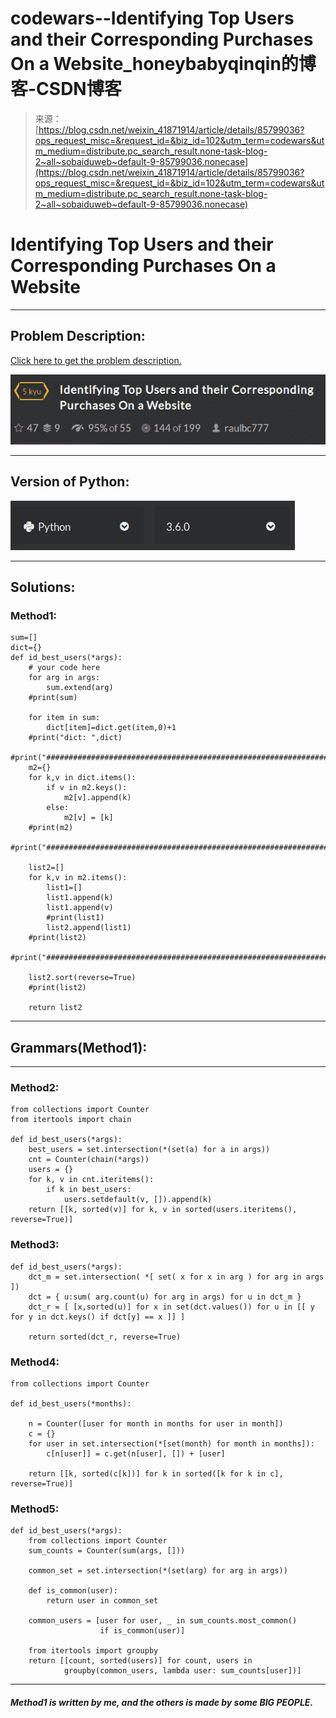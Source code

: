 <!--yml
category: codewars
date: 2022-08-13 11:51:39
-->

# codewars--Identifying Top Users and their Corresponding Purchases On a Website_honeybabyqinqin的博客-CSDN博客

> 来源：[https://blog.csdn.net/weixin_41871914/article/details/85799036?ops_request_misc=&request_id=&biz_id=102&utm_term=codewars&utm_medium=distribute.pc_search_result.none-task-blog-2~all~sobaiduweb~default-9-85799036.nonecase](https://blog.csdn.net/weixin_41871914/article/details/85799036?ops_request_misc=&request_id=&biz_id=102&utm_term=codewars&utm_medium=distribute.pc_search_result.none-task-blog-2~all~sobaiduweb~default-9-85799036.nonecase)

# Identifying Top Users and their Corresponding Purchases On a Website

* * *

## Problem Description:

[Click here to get the problem description.](https://www.codewars.com/kata/5838b5eb1adeb6b7220000f5/train/python)

![在这里插入图片描述](img/0b85db5b863cfb01e0ba57a6d02eb1e6.png)

* * *

## Version of Python:

![在这里插入图片描述](img/684ffb85491cb9ccd4184a96ecc6c0fb.png)

* * *

## Solutions:

### Method1:

```
sum=[]
dict={}
def id_best_users(*args):
    # your code here
    for arg in args:
        sum.extend(arg)
    #print(sum)

    for item in sum:
        dict[item]=dict.get(item,0)+1
    #print("dict: ",dict)
    #print("###################################################################################################################")
    m2={}
    for k,v in dict.items():
        if v in m2.keys():
            m2[v].append(k)
        else:
            m2[v] = [k]
    #print(m2)
    #print("###################################################################################################################")

    list2=[]
    for k,v in m2.items():
        list1=[]
        list1.append(k)
        list1.append(v)
        #print(list1)
        list2.append(list1)
    #print(list2)
    #print("###################################################################################################################")

    list2.sort(reverse=True)
    #print(list2)

    return list2 
```

* * *

## Grammars(Method1):

* * *

### Method2:

```
from collections import Counter
from itertools import chain

def id_best_users(*args):
    best_users = set.intersection(*(set(a) for a in args))
    cnt = Counter(chain(*args))
    users = {}
    for k, v in cnt.iteritems():
        if k in best_users:
            users.setdefault(v, []).append(k)
    return [[k, sorted(v)] for k, v in sorted(users.iteritems(), reverse=True)] 
```

### Method3:

```
def id_best_users(*args):
    dct_m = set.intersection( *[ set( x for x in arg ) for arg in args ])
    dct = { u:sum( arg.count(u) for arg in args) for u in dct_m }
    dct_r = [ [x,sorted(u)] for x in set(dct.values()) for u in [[ y for y in dct.keys() if dct[y] == x ]] ]

    return sorted(dct_r, reverse=True) 
```

### Method4:

```
from collections import Counter

def id_best_users(*months):

    n = Counter([user for month in months for user in month])
    c = {}
    for user in set.intersection(*[set(month) for month in months]):
        c[n[user]] = c.get(n[user], []) + [user]

    return [[k, sorted(c[k])] for k in sorted([k for k in c], reverse=True)] 
```

### Method5:

```
def id_best_users(*args):
    from collections import Counter
    sum_counts = Counter(sum(args, []))

    common_set = set.intersection(*(set(arg) for arg in args))

    def is_common(user):
        return user in common_set

    common_users = [user for user, _ in sum_counts.most_common()
                    if is_common(user)]

    from itertools import groupby
    return [[count, sorted(users)] for count, users in
            groupby(common_users, lambda user: sum_counts[user])] 
```

* * *

##### Method1 is written by me, and the others is made by some BIG PEOPLE.